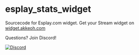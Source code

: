 # esplay_stats_widget
Sourcecode for Esplay.com widget. 
Get your Stream widget on [widget.akkeoh.com](https://widget.akkeoh.com)


Questions? Join Discord!

[![Discord](https://discordapp.com/api/guilds/384038342062243840/widget.png?style=banner2)](https://discord.gg/VtQY2b3rfz)
